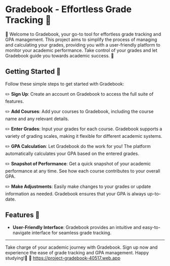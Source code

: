 # Gradebook - Effortless Grade Tracking 💯

🌟 Welcome to Gradebook, your go-to tool for effortless grade tracking and GPA management.
This project aims to simplify the process of managing and calculating your grades, providing you with a user-friendly platform to monitor your academic performance. 
Take control of your grades and let Gradebook guide you towards academic success. 🌟

## Getting Started 🚀
Follow these simple steps to get started with Gradebook:

✏️ **Sign Up**: Create an account on Gradebook to access the full suite of features.

✏️ **Add Courses**: Add your courses to Gradebook, including the course name and any relevant details.

✏️ **Enter Grades**: Input your grades for each course. Gradebook supports a variety of grading scales, making it flexible for different academic systems.

✏️ **GPA Calculation**: Let Gradebook do the work for you! The platform automatically calculates your GPA based on the entered grades.

✏️ **Snapshot of Performance**: Get a quick snapshot of your academic performance at any time. See how each course contributes to your overall GPA.

✏️ **Make Adjustments**: Easily make changes to your grades or update information as needed. Gradebook ensures that your GPA is always up-to-date.

## Features 📌

- **User-Friendly Interface**: Gradebook provides an intuitive and easy-to-navigate interface for seamless grade tracking.
______________________________________________________________
Take charge of your academic journey with Gradebook. Sign up now and experience the ease of grade tracking and GPA management. Happy studying!💜
🔗 https://project-gradebook-40517.web.app
